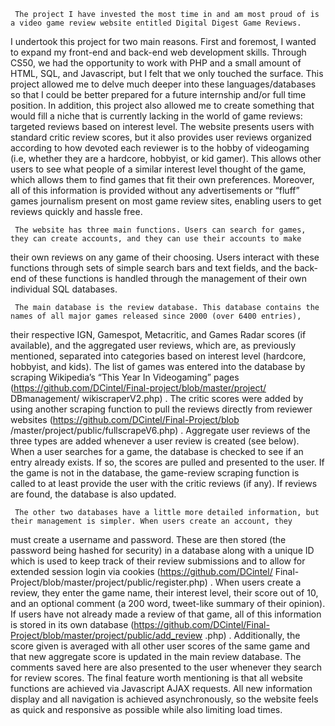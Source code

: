      The project I have invested the most time in and am most proud of is a video game review website entitled Digital Digest Game Reviews. 
I undertook this project for two main reasons. First and foremost, I wanted to expand my front-end and back-end web development skills. 
Through CS50, we had the opportunity to work with PHP and a small amount of HTML, SQL, and Javascript, but I felt that we only touched the
surface. This project allowed me to delve much deeper into these languages/databases so that I could be better prepared for a future 
internship and/or full time position. In addition, this project also allowed me to create something that would fill a niche that is
currently lacking in the world of game reviews: targeted reviews based on interest level. The website presents users with standard critic 
review scores, but it also provides user reviews organized according to how devoted each reviewer is to the hobby of videogaming (i.e, 
whether they are a hardcore, hobbyist, or kid gamer). This allows other users to see what people of a similar interest level thought of 
the game, which allows them to find games that fit their own preferences. Moreover, all of this information is provided without any 
advertisements or “fluff” games journalism present on most game review sites, enabling users to get reviews quickly and hassle free.

     The website has three main functions. Users can search for games, they can create accounts, and they can use their accounts to make 
their own reviews on any game of their choosing. Users interact with these functions through sets of simple search bars and text fields, 
and the back-end of these functions is handled through the management of their own individual SQL databases. 

     The main database is the review database. This database contains the names of all major games released since 2000 (over 6400 entries),
their respective IGN, Gamespot, Metacritic, and Games Radar scores (if available), and the aggregated user reviews, which are, as 
previously mentioned, separated into categories based on interest level (hardcore, hobbyist, and kids). The list of games was entered into
the database by scraping Wikipedia’s “This Year In Videogaming” pages (https://github.com/DCintel/Final-project/blob/master/project/
DBmanagement/ wikiscraperV2.php) . The critic scores were added by using another scraping function to pull the reviews directly from 
reviewer websites (https://github.com/DCintel/Final-Project/blob /master/project/public/fullscrapeV6.php) . Aggregate user reviews of the 
three types are added whenever a user review is created (see below). When a user searches for a game, the database is checked to see if an
entry already exists. If so, the scores are pulled and presented to the user. If the game is not in the database, the game-review scraping
function is called to at least provide the user with the critic reviews (if any). If reviews are found, the database is also updated.

     The other two databases have a little more detailed information, but their management is simpler. When users create an account, they
must create a username and password. These are then stored (the password being hashed for security) in a database along with a unique ID 
which is used to keep track of their review submissions and to allow for extended session login via cookies (https://github.com/DCintel/
Final-Project/blob/master/project/public/register.php) . When users create a review, they enter the game name, their interest level, their
score out of 10, and an optional comment (a 200 word, tweet-like summary of their opinion). If users have not already made a review of that
game, all of this information is stored in its own database (https://github.com/DCintel/Final-Project/blob/master/project/public/add_review
                                                             .php) . Additionally, the score given is averaged with all other user scores of the same game and that new aggregate score is updated in the main review database. The comments saved here are also presented to the user whenever they search for review scores. 
     The final feature worth mentioning is that all website functions are achieved via Javascript AJAX requests. All new information 
display and all navigation is achieved asynchronously, so the website feels as quick and responsive as possible while also limiting load 
times.

